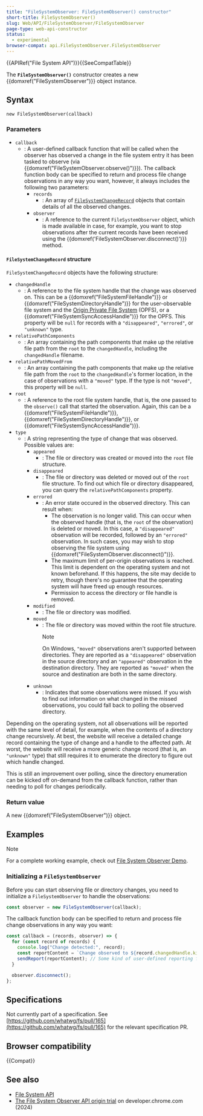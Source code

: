 ```yaml
---
title: "FileSystemObserver: FileSystemObserver() constructor"
short-title: FileSystemObserver()
slug: Web/API/FileSystemObserver/FileSystemObserver
page-type: web-api-constructor
status:
  - experimental
browser-compat: api.FileSystemObserver.FileSystemObserver
---
```


{{APIRef("File System API")}}{{SeeCompatTable}}

The **`FileSystemObserver()`** constructor creates a new {{domxref("FileSystemObserver")}} object instance.

## Syntax

```js-nolint
new FileSystemObserver(callback)
```

### Parameters

- `callback`
  - : A user-defined callback function that will be called when the observer has observed a change in the file system entry it has been tasked to observe (via {{domxref("FileSystemObserver.observe()")}}). The callback function body can be specified to return and process file change observations in any way you want, however, it always includes the following two parameters:
    - `records`
      - : An array of [`FileSystemChangeRecord`](#filesystemchangerecord_structure) objects that contain details of all the observed changes.
    - `observer`
      - : A reference to the current `FileSystemObserver` object, which is made available in case, for example, you want to stop observations after the current records have been received using the {{domxref('FileSystemObserver.disconnect()')}} method.

#### `FileSystemChangeRecord` structure

`FileSystemChangeRecord` objects have the following structure:

- `changedHandle`
  - : A reference to the file system handle that the change was observed on. This can be a {{domxref("FileSystemFileHandle")}} or {{domxref("FileSystemDirectoryHandle")}} for the user-observable file system and the [Origin Private File System](/en-US/docs/Web/API/File_System_API/Origin_private_file_system) (OPFS), or a {{domxref("FileSystemSyncAccessHandle")}} for the OPFS. This property will be `null` for records with a `"disappeared"`, `"errored"`, or `"unknown"` type.
- `relativePathComponents`
  - : An array containing the path components that make up the relative file path from the `root` to the `changedHandle`, including the `changedHandle` filename.
- `relativePathMovedFrom`
  - : An array containing the path components that make up the relative file path from the `root` to the `changedHandle`'s former location, in the case of observations with a `"moved"` type. If the type is not `"moved"`, this property will be `null`.
- `root`
  - : A reference to the root file system handle, that is, the one passed to the `observe()` call that started the observation. Again, this can be a {{domxref("FileSystemFileHandle")}}, {{domxref("FileSystemDirectoryHandle")}}, or {{domxref("FileSystemSyncAccessHandle")}}.
- `type`
  - : A string representing the type of change that was observed. Possible values are:
    - `appeared`
      - : The file or directory was created or moved into the `root` file structure.
    - `disappeared`
      - : The file or directory was deleted or moved out of the `root` file structure. To find out which file or directory disappeared, you can query the `relativePathComponents` property.
    - `errored`
      - : An error state occured in the observed directory. This can result when:
        - The observation is no longer valid. This can occur when the observed handle (that is, the `root` of the observation) is deleted or moved. In this case, a `"disappeared"` observation will be recorded, followed by an `"errored"` observation. In such cases, you may wish to stop observing the file system using {{domxref("FileSystemObserver.disconnect()")}}.
        - The maximum limit of per-origin observations is reached. This limit is dependent on the operating system and not known beforehand. If this happens, the site may decide to retry, though there's no guarantee that the operating system will have freed up enough resources.
        - Permission to access the directory or file handle is removed.
    - `modified`
      - : The file or directory was modified.
    - `moved`
      - : The file or directory was moved within the root file structure.
        > [!NOTE]
        > On Windows, `"moved"` observations aren't supported between directories. They are reported as a `"disappeared"` observation in the source directory and an `"appeared"` observation in the destination directory. They are reported as `"moved"` when the source and destination are both in the same directory.
    - `unknown`
      - : Indicates that some observations were missed. If you wish to find out information on what changed in the missed observations, you could fall back to polling the observed directory.

Depending on the operating system, not all observations will be reported with the same level of detail, for example, when the contents of a directory change recursively. At best, the website will receive a detailed change record containing the type of change and a handle to the affected path. At worst, the website will receive a more generic change record (that is, an `"unknown"` type) that still requires it to enumerate the directory to figure out which handle changed.

This is still an improvement over polling, since the directory enumeration can be kicked off on-demand from the callback function, rather than needing to poll for changes periodically.

### Return value

A new {{domxref("FileSystemObserver")}} object.

## Examples

> [!NOTE]
> For a complete working example, check out [File System Observer Demo](https://file-system-observer.glitch.me/).

### Initializing a `FileSystemObserver`

Before you can start observing file or directory changes, you need to initialize a `FileSystemObserver` to handle the observations:

```js
const observer = new FileSystemObserver(callback);
```

The callback function body can be specified to return and process file change observations in any way you want:

```js
const callback = (records, observer) => {
  for (const record of records) {
    console.log("Change detected:", record);
    const reportContent = `Change observed to ${record.changedHandle.kind} ${record.changedHandle.name}. Type: ${record.type}.`;
    sendReport(reportContent); // Some kind of user-defined reporting function
  }

  observer.disconnect();
};
```

## Specifications

Not currently part of a specification. See [https://github.com/whatwg/fs/pull/165](https://github.com/whatwg/fs/pull/165) for the relevant specification PR.

## Browser compatibility

{{Compat}}

## See also

- [File System API](/en-US/docs/Web/API/File_System_API)
- [The File System Observer API origin trial](https://developer.chrome.com/blog/file-system-observer#stop-observing-the-file-system) on developer.chrome.com (2024)
